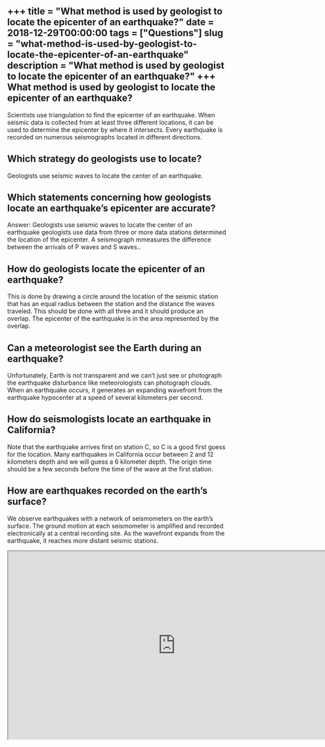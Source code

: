 +++
title = "What method is used by geologist to locate the epicenter of an earthquake?"
date = 2018-12-29T00:00:00
tags = ["Questions"]
slug = "what-method-is-used-by-geologist-to-locate-the-epicenter-of-an-earthquake"
description = "What method is used by geologist to locate the epicenter of an earthquake?"
+++
What method is used by geologist to locate the epicenter of an earthquake?
--------------------------------------------------------------------------

Scientists use triangulation to find the epicenter of an earthquake. When seismic data is collected from at least three different locations, it can be used to determine the epicenter by where it intersects. Every earthquake is recorded on numerous seismographs located in different directions.

Which strategy do geologists use to locate?
-------------------------------------------

Geologists use seismic waves to locate the center of an earthquake.

Which statements concerning how geologists locate an earthquake’s epicenter are accurate?
-----------------------------------------------------------------------------------------

Answer: Geologists use seismic waves to locate the center of an earthquake geologists use data from three or more data stations determined the location of the epicenter. A seismograph mmeasures the difference between the arrivals of P waves and S waves..

How do geologists locate the epicenter of an earthquake?
--------------------------------------------------------

This is done by drawing a circle around the location of the seismic station that has an equal radius between the station and the distance the waves traveled. This should be done with all three and it should produce an overlap. The epicenter of the earthquake is in the area represented by the overlap.

Can a meteorologist see the Earth during an earthquake?
-------------------------------------------------------

Unfortunately, Earth is not transparent and we can’t just see or photograph the earthquake disturbance like meteorologists can photograph clouds. When an earthquake occurs, it generates an expanding wavefront from the earthquake hypocenter at a speed of several kilometers per second.

How do seismologists locate an earthquake in California?
--------------------------------------------------------

Note that the earthquake arrives first on station C, so C is a good first guess for the location. Many earthquakes in California occur between 2 and 12 kilometers depth and we will guess a 6 kilometer depth. The origin time should be a few seconds before the time of the wave at the first station.

How are earthquakes recorded on the earth’s surface?
----------------------------------------------------

We observe earthquakes with a network of seismometers on the earth’s surface. The ground motion at each seismometer is amplified and recorded electronically at a central recording site. As the wavefront expands from the earthquake, it reaches more distant seismic stations.

<iframe allow="accelerometer; autoplay; clipboard-write; encrypted-media; gyroscope; picture-in-picture" allowfullscreen="" class="__youtube_prefs__  epyt-is-override  no-lazyload" data-no-lazy="1" data-origheight="433" data-origwidth="770" data-skipgform_ajax_framebjll="" height="433" id="_ytid_18702" loading="lazy" src="https://www.youtube.com/embed/e3V7mPqfLxE?enablejsapi=1&autoplay=0&cc_load_policy=0&cc_lang_pref=&iv_load_policy=1&loop=0&modestbranding=0&rel=1&fs=1&playsinline=0&autohide=2&theme=dark&color=red&controls=1&" title="YouTube player" width="770"></iframe>